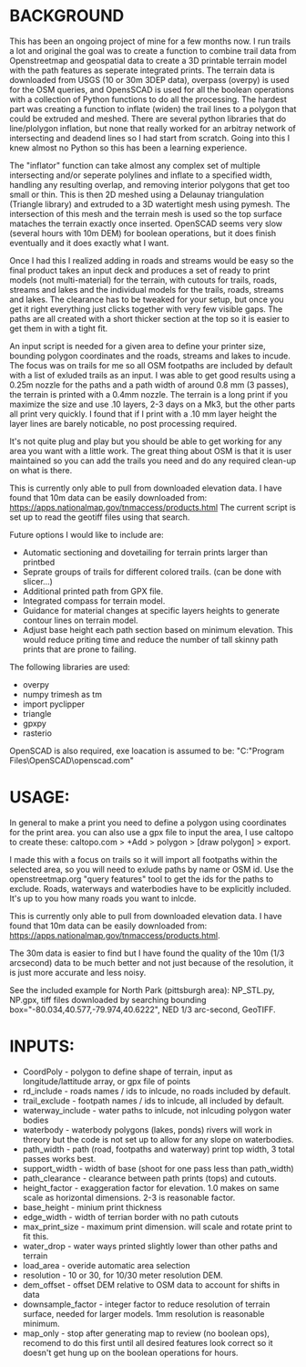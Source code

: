 # BACKGROUND
This has been an ongoing project of mine for a few months now.  I run trails a lot and original the goal was to create a function to combine trail data from Openstreetmap and geospatial data to create a 3D printable terrain model with the path features as seperate integrated prints. The terrain data is downloaded from USGS (10 or 30m 3DEP data), overpass (overpy) is used for the OSM queries, and OpensSCAD is used for all the boolean operations with a collection of Python functions to do all the processing.  The hardest part was creating a function to inflate (widen) the trail lines to a polygon that could be extruded and meshed.  There are several python libraries that do line/plolygon inflation, but none that really worked for an arbitray network of intersecting and deadend lines so I had start from scratch.  Going into this I knew almost no Python so this has been a learning experience.

The "inflator" function can take almost any complex set of multiple intersecting and/or seperate polylines and inflate to a specified width, handling any resulting overlap, and removing interior polygons that get too small or thin. This is then 2D meshed using a Delaunay triangulation (Triangle library) and extruded to a 3D watertight mesh using pymesh.  The intersection of this mesh and the terrain mesh is used so the top surface mataches the terrain exactly once inserted.  OpenSCAD seems very slow (several hours with 10m DEM) for boolean operations, but it does finish eventually and it does exactly what I want.

Once I had this I realized adding in roads and streams would be easy so the final product takes an input deck and produces a set of ready to print models (not multi-material) for the terrain, with cutouts for trails, roads, streams and lakes and the individual models for the trails, roads, streams and lakes. The clearance has to be tweaked for your setup, but once you get it right everything just clicks together with very few visible gaps.  The paths are all created with a short thicker section at the top so it is easier to get them in with a tight fit.

An input script is needed for a given area to define your printer size, bounding polygon coordinates and the roads, streams and lakes to incude.  The focus was on trails for me so all OSM footpaths are included by default with a list of exluded trails as an input.  I was able to get good results using a 0.25m nozzle for the paths and a path width of around 0.8 mm (3 passes), the terrain is printed with a 0.4mm nozzle.  The terrain is a long print if you maximize the size and use .10 layers, 2-3 days on a Mk3, but the other parts all print very quickly.  I found that if I print with a .10 mm layer height the layer lines are barely noticable, no post processing required.

It's not quite plug and play but you should be able to get working for any area you want with a little work.  The great thing about OSM is that it is user maintained so you can add the trails you need and do any required clean-up on what is there.


This is currently only able to pull from downloaded elevation data.  I have found that 10m data can be easily downloaded from:
https://apps.nationalmap.gov/tnmaccess/products.html 
The current script is set up to read the geotiff files using that search.

Future options I would like to include are:
* Automatic sectioning and dovetailing for terrain prints larger than printbed
* Seprate groups of trails for different colored trails. (can be done with slicer...)
* Additional printed path from GPX file.
* Integrated compass for terrain model.
* Guidance for material changes at specific layers heights to generate contour lines on terrain model.
* Adjust base height each path section based on minimum elevation.  This would reduce priting time and reduce the number of tall skinny path prints that are prone to failing.

The following libraries are used:
* overpy
* numpy trimesh as tm
* import pyclipper
* triangle
* gpxpy
* rasterio

OpenSCAD is also required, exe loacation is assumed to be: "C:\"Program Files\OpenSCAD\openscad.com"


# USAGE:

In general to make a print you need to define a polygon using coordinates for the print area. you can also use a gpx file to input the area, I use caltopo to create these: caltopo.com > +Add > polygon > [draw polygon] > export.

I made this with a focus on trails so it will import all footpaths within the selected area, so you will need to exlude paths by name or OSM id.  Use the openstreetmap.org "query features" tool to get the ids for the paths to exclude.  Roads, waterways and waterbodies have to be explicitly included.  It's up to you how many roads you want to inlcde.

This is currently only able to pull from downloaded elevation data.  I have found that 10m data can be easily downloaded from: https://apps.nationalmap.gov/tnmaccess/products.html.

The 30m data is easier to find but I have found the quality of the 10m (1/3 arcsecond) data to be much better and not just because of the resolution, it is just more accurate and less noisy.

See the included example for North Park (pittsburgh area): NP_STL.py, NP.gpx, tiff files downloaded by searching bounding box="-80.034,40.577,-79.974,40.6222", NED 1/3 arc-second, GeoTIFF.




# INPUTS:

* CoordPoly - polygon to define shape of terrain, input as longitude/lattitude array, or gpx file of points
* rd_include - roads names / ids to inlcude, no roads included by default.
* trail_exclude - footpath names / ids to inlcude, all included by default.
* waterway_include - water paths to inlcude, not inlcuding polygon water bodies
* waterbody - waterbody polygons (lakes, ponds) rivers will work in threory but the code is not set up to allow for any slope on waterbodies.
* path_width - path (road, footpaths and waterway) print top width, 3 total passes works best.
* support_width - width of base (shoot for one pass less than path_width)
* path_clearance - clearance between path prints (tops) and cutouts.
* height_factor - exaggeration factor for elevation. 1.0 makes on same scale as horizontal dimensions. 2-3 is reasonable factor.
* base_height - minium print thickness
* edge_width - width of terrian border with no path cutouts
* max_print_size - maximum print dimension.  will scale and rotate print to fit this.
* water_drop - water ways printed slightly lower than other paths and terrain
* load_area - overide automatic area selection
* resolution - 10 or 30, for 10/30 meter resolution DEM.
* dem_offset - offset DEM relative to OSM data to account for shifts in data
* downsample_factor - integer factor to reduce resolution of terrain surface, needed for larger models.  1mm resolution is reasonable minimum.
* map_only - stop after generating map to review (no boolean ops), recomend to do this first until all desired features look correct so it doesn't get hung up on the boolean operations for hours.
